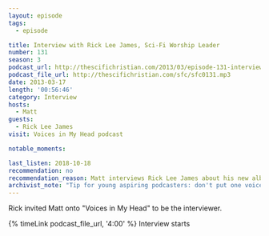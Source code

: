 ```yaml
---
layout: episode
tags:
  - episode

title: Interview with Rick Lee James, Sci-Fi Worship Leader
number: 131
season: 3
podcast_url: http://thescifichristian.com/2013/03/episode-131-interview-with-rick-lee-james-sci-fi-worship-leader/
podcast_file_url: http://thescifichristian.com/sfc/sfc0131.mp3
date: 2013-03-17
length: '00:56:46'
category: Interview
hosts:
  - Matt
guests:
  - Rick Lee James
visit: Voices in My Head podcast

notable_moments:

last_listen: 2018-10-18
recommendation: no
recommendation_reason: Matt interviews Rick Lee James about his new album. 
archivist_note: "Tip for young aspiring podcasters: don't put one voice on the left channel and one voice on the right. Some people listen with only one earbud."
---
```


Rick invited Matt onto "Voices in My Head" to be the interviewer.

{% timeLink podcast_file_url, '4:00' %} Interview starts